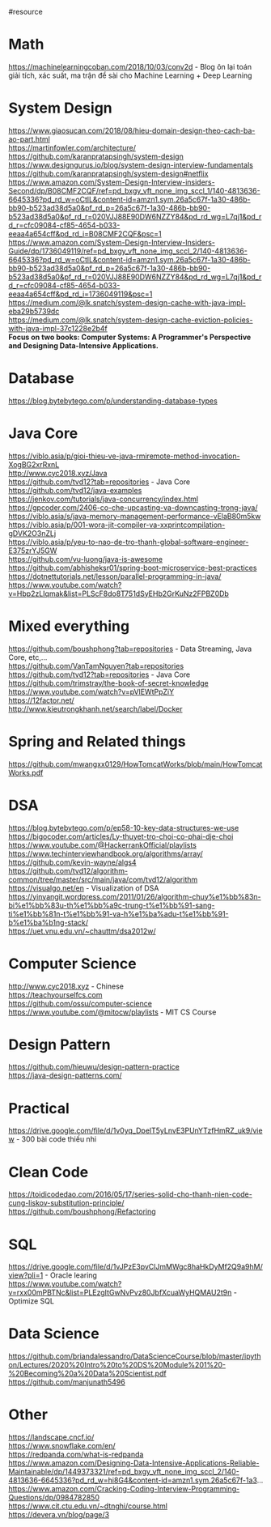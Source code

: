 #resource


# Math
https://machinelearningcoban.com/2018/10/03/conv2d - Blog ôn lại toán giải tích, xác suất, ma trận để sài cho Machine Learning + Deep Learning

# System Design
https://www.giaosucan.com/2018/08/hieu-domain-design-theo-cach-ba-ao-part.html  
https://martinfowler.com/architecture/  
https://github.com/karanpratapsingh/system-design  
https://www.designgurus.io/blog/system-design-interview-fundamentals  
https://github.com/karanpratapsingh/system-design#netflix  
https://www.amazon.com/System-Design-Interview-insiders-Second/dp/B08CMF2CQF/ref=pd_bxgy_vft_none_img_sccl_1/140-4813636-6645336?pd_rd_w=oCtlL&content-id=amzn1.sym.26a5c67f-1a30-486b-bb90-b523ad38d5a0&pf_rd_p=26a5c67f-1a30-486b-bb90-b523ad38d5a0&pf_rd_r=020VJJ88E90DW6NZZY84&pd_rd_wg=L7qj1&pd_rd_r=cfc09084-cf85-4654-b033-eeaa4a654cff&pd_rd_i=B08CMF2CQF&psc=1  
https://www.amazon.com/System-Design-Interview-Insiders-Guide/dp/1736049119/ref=pd_bxgy_vft_none_img_sccl_2/140-4813636-6645336?pd_rd_w=oCtlL&content-id=amzn1.sym.26a5c67f-1a30-486b-bb90-b523ad38d5a0&pf_rd_p=26a5c67f-1a30-486b-bb90-b523ad38d5a0&pf_rd_r=020VJJ88E90DW6NZZY84&pd_rd_wg=L7qj1&pd_rd_r=cfc09084-cf85-4654-b033-eeaa4a654cff&pd_rd_i=1736049119&psc=1  
https://medium.com/@lk.snatch/system-design-cache-with-java-impl-eba29b5739dc  
https://medium.com/@lk.snatch/system-design-cache-eviction-policies-with-java-impl-37c1228e2b4f  
**Focus on two books: Computer Systems: A Programmer's Perspective and Designing Data-Intensive Applications.**  

# Database
https://blog.bytebytego.com/p/understanding-database-types  

# Java Core
https://viblo.asia/p/gioi-thieu-ve-java-rmiremote-method-invocation-XogBG2xrRxnL  
http://www.cyc2018.xyz/Java  
https://github.com/tvd12?tab=repositories - Java Core  
https://github.com/tvd12/java-examples  
https://jenkov.com/tutorials/java-concurrency/index.html  
https://gpcoder.com/2406-co-che-upcasting-va-downcasting-trong-java/  
https://viblo.asia/s/java-memory-management-performance-vElaB80m5kw  
https://viblo.asia/p/001-wora-jit-compiler-va-xxprintcompilation-gDVK2O3nZLj  
https://viblo.asia/p/yeu-to-nao-de-tro-thanh-global-software-engineer-E375zrYJ5GW  
https://github.com/vu-luong/java-is-awesome  
https://github.com/abhisheksr01/spring-boot-microservice-best-practices  
https://dotnettutorials.net/lesson/parallel-programming-in-java/  
https://www.youtube.com/watch?v=Hbp2zLIqmak&list=PLScF8do8T751dSyEHb2GrKuNz2FPBZ0Db


# Mixed everything
https://github.com/boushphong?tab=repositories  - Data Streaming, Java Core, etc,...  
https://github.com/VanTamNguyen?tab=repositories   
https://github.com/tvd12?tab=repositories - Java Core  
https://github.com/trimstray/the-book-of-secret-knowledge  
https://www.youtube.com/watch?v=pVlEWtPpZiY  
https://12factor.net/  
http://www.kieutrongkhanh.net/search/label/Docker


# Spring and Related things  
https://github.com/mwangxx0129/HowTomcatWorks/blob/main/HowTomcatWorks.pdf  

# DSA
https://blog.bytebytego.com/p/ep58-10-key-data-structures-we-use  
https://bigocoder.com/articles/Ly-thuyet-tro-choi-co-phai-dje-choi  
https://www.youtube.com/@HackerrankOfficial/playlists  
https://www.techinterviewhandbook.org/algorithms/array/  
https://github.com/kevin-wayne/algs4  
https://github.com/tvd12/algorithm-common/tree/master/src/main/java/com/tvd12/algorithm  
https://visualgo.net/en - Visualization of DSA  
https://yinyangit.wordpress.com/2011/01/26/algorithm-chuy%e1%bb%83n-bi%e1%bb%83u-th%e1%bb%a9c-trung-t%e1%bb%91-sang-ti%e1%bb%81n-t%e1%bb%91-va-h%e1%ba%adu-t%e1%bb%91-b%e1%ba%b1ng-stack/  
https://uet.vnu.edu.vn/~chauttm/dsa2012w/  

# Computer Science
http://www.cyc2018.xyz - Chinese  
https://teachyourselfcs.com  
https://github.com/ossu/computer-science  
https://www.youtube.com/@mitocw/playlists - MIT CS Course  


# Design Pattern
https://github.com/hieuwu/design-pattern-practice  
https://java-design-patterns.com/  


# Practical
https://drive.google.com/file/d/1v0yq_DpelT5yLnvE3PUnYTzfHmRZ_uk9/view  - 300 bài code thiếu nhi  

# Clean Code
https://toidicodedao.com/2016/05/17/series-solid-cho-thanh-nien-code-cung-liskov-substitution-principle/  
https://github.com/boushphong/Refactoring  

# SQL
https://drive.google.com/file/d/1vJPzE3pvClJmMWgc8haHkDyMf2Q9a9hM/view?pli=1 - Oracle learing  
https://www.youtube.com/watch?v=rxx00mPBTNc&list=PLEzgItGwNvPvz80JbfXcuaWyHQMAU2t9n - Optimize SQL  

# Data Science
https://github.com/briandalessandro/DataScienceCourse/blob/master/ipython/Lectures/2020%20Intro%20to%20DS%20Module%201%20-%20Becoming%20a%20Data%20Scientist.pdf   
https://github.com/manjunath5496   

# Other
https://landscape.cncf.io/  
https://www.snowflake.com/en/  
https://redpanda.com/what-is-redpanda  
https://www.amazon.com/Designing-Data-Intensive-Applications-Reliable-Maintainable/dp/1449373321/ref=pd_bxgy_vft_none_img_sccl_2/140-4813636-6645336?pd_rd_w=hi8G4&content-id=amzn1.sym.26a5c67f-1a3...  
https://www.amazon.com/Cracking-Coding-Interview-Programming-Questions/dp/0984782850  
https://www.cit.ctu.edu.vn/~dtnghi/course.html  
https://devera.vn/blog/page/3

